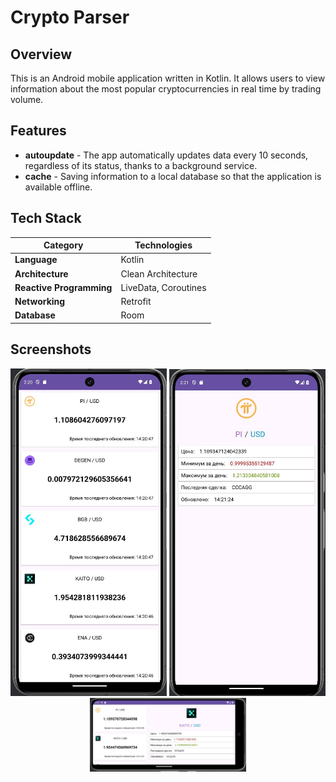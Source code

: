 # Crypto Parser

## Overview
This is an Android mobile application written in Kotlin. It allows users to view information about the most popular cryptocurrencies in real time by trading volume.

## Features
- **autoupdate** - The app automatically updates data every 10 seconds, regardless of its status, thanks to a background service.
- **cache** - Saving information to a local database so that the application is available offline.

## Tech Stack
| **Category**             | **Technologies**                  |
|--------------------------|-----------------------------------|
| **Language**             | Kotlin                            |
| **Architecture**         | Clean Architecture                |
| **Reactive Programming** | LiveData, Coroutines              |
| **Networking**          | Retrofit                          |
| **Database**            | Room                             |

## Screenshots
<div align="center">  
  <img src="screenshots/screen1.jpg" width="250" >  
  <img src="screenshots/screen2.jpg" width="250">  
  <img src="screenshots/screen3.jpg" width="250">  
</div>  

